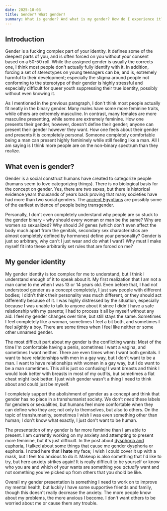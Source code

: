 ```yaml
---
date: 2025-10-03
title: Gender? What gender?
summary: What is gender? And what is my gender? How do I experience it?
---
```

## Introduction
Gender is a fucking complex part of your identity. It defines some of the deepest parts of you, and is often forced on you without your consent based on a 50-50 roll. While the assigned gender is usually the corrects one, I think most people don't actually fully identify with it. In addition, forcing a set of stereotypes on young teenagers can be, and is, extremely harmful to their development; especially the stigma around people not conforming to the stereotype of their gender is highly stressful and especially difficult for queer youth suppressing their true identity, possibly without even knowing it.

As I mentioned in the previous paragraph, I don't think most people actually fit neatly in the binary gender. Many males have some more feminine traits, while others are extremely masculine. In contrast, many females are more masculine presenting, while some are extremely feminine. How one presents their gender, however, doesn't define their gender; anyone can present their gender however they want. How one feels about their gender and presents it is completely personal. Someone completely comfortable being a man can present highly femininely while still feeling like a man. All I am saying is I think more people are on the non-binary spectrum than they realize.


## What even is gender?
Gender is a social construct humans have created to categorize people (humans seem to love categorizing things). There is no biological basis for the concept on gender. Yes, there are two sexes, but there is historical evidence years thousands of years back proving that many societies have had more than two social genders. The [ancient Egyptians](https://heritage-key.com/blogs/ann/transgender-mummy-discovered-birmingham-museum-collection/) are possibly some of the earliest evidence of people being transgender.

Personally, I don't even completely understand why people are so stuck to the gender binary – why should every woman or man be the same? Why are women so sexualized? Why should *34* genes (which don't even affect the body much apart from the genitals, secondary sex characteristics are almost completely defined by hormones) define your personality? Gender is just so arbitrary, why can't I just wear and do what I want? Why must I make myself fit into these arbitrarily set rules that are forced on me?


## My gender identity
My gender identity is too complex for me to understand, but I think I understand enough of it to speak about it. My first realization that I am not a man came to me when I was 13 or 14 years old. Even before that, I had not understood gender as a concept completely, I just saw people with different bodies; I didn't think their personality was much different, or they should act differently because of it. I was highly distressed by the situation, especially because I was unable to talk to anyone about it since I didn't have a safe relationship with my parents; I had to process it all by myself without any aid. I feel my gender changes over time, but still stays the same. Sometimes I feel completely like a woman, sometimes I feel a bit both, and sometimes I feel *slightly* a boy. There are some times when I feel like neither or some other unnamed gender.

The most difficult part about my gender is the conflicting wants: Most of the time I'm comfortable having a penis, sometimes I want a vagina, and sometimes I want neither. There are even times when I want both genitals. I want to have relationships with men in a gay way, but I don't want to be a man. I want to have relationships with women in a gay way, but I do want to be a man sometimes. This all is just so confusing! I want breasts and think I would look better with breasts in most of my outfits, but sometimes a flat chest might look better. I just wish gender wasn't a thing I need to think about and could just be myself.

I completely support the abolishment of gender as a concept and think that gender has no place in a transhumanist society. We don't *need* these labels for genders or sexualities, but humans feel more comfortable when they can define who they are; not only to themselves, but also to others. On the topic of transhumanity, sometimes I wish I was even something other than human; I don't know what exactly, I just don't want to be human.

The presentation of my gender is far more feminine than I am able to present. I am currently working on my anxiety and attempting to present more feminine, but it's just difficult. In the post about [dysphoria and euphoria](https://blog.katvef.fi/posts/dysphoria_and_euphoria), I talked about some things that cause me gender dysphoria or euphoria. I noted here that I **hate** my face; I wish I could cover it up with a mask, but I feel too anxious to do it. Makeup is also something that I'd like to try, but here anxiety strikes again! It is really difficult to be yourself or know who you are and which of your wants are something you *actually* want and not something you've picked up from others that you shold be like.

Overall my gender presentation is something I need to work on to improve my mental health, but luckily I have some supportive friends and family, though this doesn't really decrease the anxiety. The more people know about my problems, the more anxious I become. I don't want others to be worried about me or cause them any trouble.
